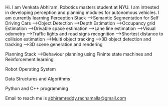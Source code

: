 Hi. I am Venkata Abhiram, Robotics masters student at NYU.
I am intrested in developing perception and planning modules for autonomous vehicles.
I am currently learning 
 Perception Stack 
  -->Semantic Segmentation for Self Driving Cars
  -->Object Detection
  -->Depth Estimation
  -->Occupancy grid Estimation
  -->Drivable space estimation
  -->Lane line estimation
  -->Visual odometry
  -->Traffic lights and road signs recognition
  -->Shortest distance to collision estimation
  -->Multi object tracking
  -->3D object detection and tracking
  -->3D scene generation and rendering
 
 Planning Stack
  -->Behaviour planning using Fininte state machines and Reinforcement learning 
 
 Robot Operating System
 
 Data Structures and Algorithms
 
 Python and C++ programming

Email to reach me is abhiramreddy.rachamalla@gmail.com

